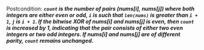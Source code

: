 Postcondition: ***`count` is the number of pairs (nums[i], nums[j]) where both integers are either even or odd, `i` is such that `len(nums)` is greater than `i + 1`, `j` is `i + 1`. If the bitwise XOR of nums[i] and nums[j] is even, then `count` is increased by 1, indicating that the pair consists of either two even integers or two odd integers. If nums[i] and nums[j] are of different parity, `count` remains unchanged.***